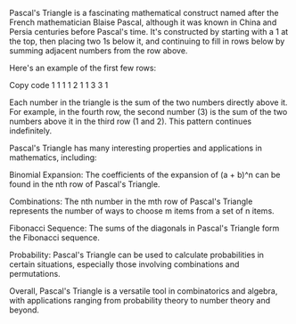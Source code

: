 Pascal's Triangle is a fascinating mathematical construct named after the French mathematician Blaise Pascal, although it was known in China and Persia centuries before Pascal's time. It's constructed by starting with a 1 at the top, then placing two 1s below it, and continuing to fill in rows below by summing adjacent numbers from the row above.

Here's an example of the first few rows:

Copy code
   1
  1 1
 1 2 1
1 3 3 1

Each number in the triangle is the sum of the two numbers directly above it. For example, in the fourth row, the second number (3) is the sum of the two numbers above it in the third row (1 and 2). This pattern continues indefinitely.

Pascal's Triangle has many interesting properties and applications in mathematics, including:

Binomial Expansion: The coefficients of the expansion of (a + b)^n can be found in the nth row of Pascal's Triangle.

Combinations: The nth number in the mth row of Pascal's Triangle represents the number of ways to choose m items from a set of n items.

Fibonacci Sequence: The sums of the diagonals in Pascal's Triangle form the Fibonacci sequence.

Probability: Pascal's Triangle can be used to calculate probabilities in certain situations, especially those involving combinations and permutations.

Overall, Pascal's Triangle is a versatile tool in combinatorics and algebra, with applications ranging from probability theory to number theory and beyond.

